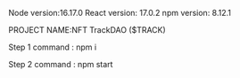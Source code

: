 
Node version:16.17.0
React version: 17.0.2
npm version: 8.12.1

PROJECT NAME:NFT TrackDAO ($TRACK)

Step 1
command : npm i

Step 2
command : npm start




<!-- Security scan triggered at 2025-09-02 02:10:11 -->